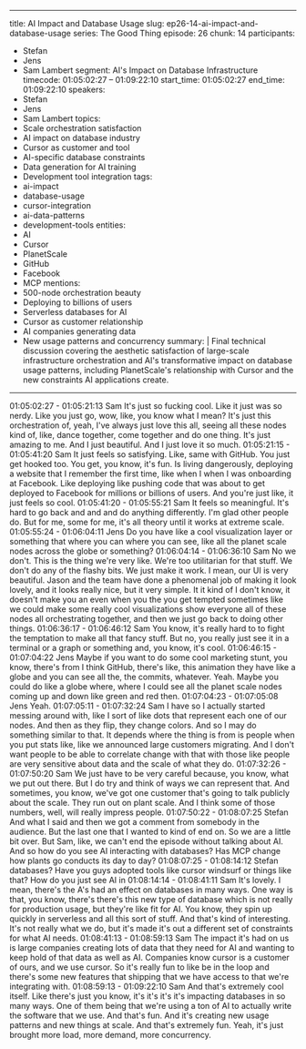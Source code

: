 
---
title: AI Impact and Database Usage
slug: ep26-14-ai-impact-and-database-usage
series: The Good Thing
episode: 26
chunk: 14
participants:
  - Stefan
  - Jens
  - Sam Lambert
segment: AI's Impact on Database Infrastructure
timecode: 01:05:02:27 – 01:09:22:10
start_time: 01:05:02:27
end_time: 01:09:22:10
speakers:
  - Stefan
  - Jens
  - Sam Lambert
topics:
  - Scale orchestration satisfaction
  - AI impact on database industry
  - Cursor as customer and tool
  - AI-specific database constraints
  - Data generation for AI training
  - Development tool integration
tags:
  - ai-impact
  - database-usage
  - cursor-integration
  - ai-data-patterns
  - development-tools
entities:
  - AI
  - Cursor
  - PlanetScale
  - GitHub
  - Facebook
  - MCP
mentions:
  - 500-node orchestration beauty
  - Deploying to billions of users
  - Serverless databases for AI
  - Cursor as customer relationship
  - AI companies generating data
  - New usage patterns and concurrency
summary: |
  Final technical discussion covering the aesthetic satisfaction of large-scale infrastructure orchestration and AI's transformative impact on database usage patterns, including PlanetScale's relationship with Cursor and the new constraints AI applications create.
---

01:05:02:27 - 01:05:21:13
Sam
It's just so fucking cool. Like it just was so nerdy. Like you just go, wow, like, you know what I
mean? It's just this orchestration of, yeah, I've always just love this all, seeing all these nodes
kind of, like, dance together, come together and do one thing. It's just amazing to me. And I just
beautiful. And I just love it so much.
01:05:21:15 - 01:05:41:20
Sam
It just feels so satisfying. Like, same with GitHub. You just get hooked too. You get, you know,
it's fun. Is living dangerously, deploying a website that I remember the first time, like when I
when I was onboarding at Facebook. Like deploying like pushing code that was about to get
deployed to Facebook for millions or billions of users. And you're just like, it just feels so cool.
01:05:41:20 - 01:05:55:21
Sam
It feels so meaningful. It's hard to go back and and and do anything differently. I'm glad other
people do. But for me, some for me, it's all theory until it works at extreme scale.
01:05:55:24 - 01:06:04:11
Jens
Do you have like a cool visualization layer or something that where you can where you can see,
like all the planet scale nodes across the globe or something?
01:06:04:14 - 01:06:36:10
Sam
No we don't. This is the thing we're very like. We're too utilitarian for that stuff. We don't do any
of the flashy bits. We just make it work. I mean, our UI is very beautiful. Jason and the team
have done a phenomenal job of making it look lovely, and it looks really nice, but it very simple.
It it kind of I don't know, it doesn't make you an even when you the you get tempted sometimes
like we could make some really cool visualizations show everyone all of these nodes all
orchestrating together, and then we just go back to doing other things.
01:06:36:17 - 01:06:46:12
Sam
You know, it's really hard to to fight the temptation to make all that fancy stuff. But no, you really
just see it in a terminal or a graph or something and, you know, it's cool.
01:06:46:15 - 01:07:04:22
Jens
Maybe if you want to do some cool marketing stunt, you know, there's from I think GitHub,
there's like, this animation they have like a globe and you can see all the, the commits,
whatever. Yeah. Maybe you could do like a globe where, where I could see all the planet scale
nodes coming up and down like green and red then.
01:07:04:23 - 01:07:05:08
Jens
Yeah.
01:07:05:11 - 01:07:32:24
Sam
I have so I actually started messing around with, like I sort of like dots that represent each one
of our nodes. And then as they flip, they change colors. And so I may do something similar to
that. It depends where the thing is from is people when you put stats like, like we announced
large customers migrating. And I don't want people to be able to correlate change with that with
those like people are very sensitive about data and the scale of what they do.
01:07:32:26 - 01:07:50:20
Sam
We just have to be very careful because, you know, what we put out there. But I do try and think
of ways we can represent that. And sometimes, you know, we've got one customer that's going
to talk publicly about the scale. They run out on plant scale. And I think some of those numbers,
well, will really impress people.
01:07:50:22 - 01:08:07:25
Stefan
And what I said and then we got a comment from somebody in the audience. But the last one
that I wanted to kind of end on. So we are a little bit over. But Sam, like, we can't end the
episode without talking about AI. And so how do you see AI interacting with databases? Has
MCP change how plants go conducts its day to day?
01:08:07:25 - 01:08:14:12
Stefan
databases?
Have you guys adopted tools like cursor windsurf or things like that? How do you just see AI in
01:08:14:14 - 01:08:41:11
Sam
It's lovely. I mean, there's the A's had an effect on databases in many ways. One way is that,
you know, there's there's this new type of database which is not really for production usage, but
they're like fit for AI. You know, they spin up quickly in serverless and all this sort of stuff. And
that's kind of interesting. It's not really what we do, but it's made it's out a different set of
constraints for what AI needs.
01:08:41:13 - 01:08:59:13
Sam
The impact it's had on us is large companies creating lots of data that they need for AI and
wanting to keep hold of that data as well as AI. Companies know cursor is a customer of ours,
and we use cursor. So it's really fun to like be in the loop and there's some new features that
shipping that we have access to that we're integrating with.
01:08:59:13 - 01:09:22:10
Sam
And that's extremely cool itself. Like there's just you know, it's it's it's it's impacting databases in
so many ways. One of them being that we're using a ton of AI to actually write the software that
we use. And that's fun. And it's creating new usage patterns and new things at scale. And that's
extremely fun. Yeah, it's just brought more load, more demand, more concurrency.